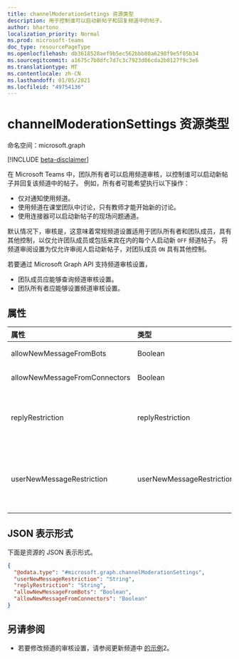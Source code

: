```yaml
---
title: channelModerationSettings 资源类型
description: 用于控制谁可以启动新帖子和回复频道中的帖子。
author: bhartono
localization_priority: Normal
ms.prod: microsoft-teams
doc_type: resourcePageType
ms.openlocfilehash: db3618528aef9b5ec562bbb80a6298f9e5f05b34
ms.sourcegitcommit: a1675c7b8dfc7d7c3c7923d06cda2b0127f9c3e6
ms.translationtype: MT
ms.contentlocale: zh-CN
ms.lasthandoff: 01/05/2021
ms.locfileid: "49754136"
---
```

# <a name="channelmoderationsettings-resource-type"></a>channelModerationSettings 资源类型

命名空间：microsoft.graph

[!INCLUDE [beta-disclaimer](../../includes/beta-disclaimer.md)]

在 Microsoft Teams 中，团队所有者可以启用频道审核，以控制谁可以启动新帖子并回复该频道中的帖子。 例如，所有者可能希望执行以下操作：

- 仅对通知使用频道。
- 使用频道在课堂团队中讨论，只有教师才能开始新的讨论。
- 使用连接器可以启动新帖子的现场问题通道。

默认情况下，审核是，这意味着常规频道设置适用于团队所有者和团队成员，具有其他控制，以仅允许团队成员或包括来宾在内的每个人启动新 `OFF` 频道帖子。 将频道审阅设置为仅允许审阅人启动新帖子，对团队成员 `ON` 具有其他控制。

若要通过 Microsoft Graph API 支持频道审核设置，

- 团队成员应能够查询频道审核设置。
- 团队所有者应能够设置频道审核设置。

## <a name="properties"></a>属性
|属性|类型|说明|
|:---|:---|:---|
|allowNewMessageFromBots|Boolean|指示是否允许机器人发布消息。|
|allowNewMessageFromConnectors|Boolean|指示是否允许连接器发布邮件。|
|replyRestriction|replyRestriction|指示允许谁回复团队频道。 可取值为：`everyone`、`authorAndModerators`、`unknownFutureValue`。|
|userNewMessageRestriction|userNewMessageRestriction|指示允许谁向团队频道发布消息。 可取值为：`everyone`、`everyoneExceptGuests`、`moderators`、`unknownFutureValue`。|

## <a name="json-representation"></a>JSON 表示形式
下面是资源的 JSON 表示形式。
<!-- {
  "blockType": "resource",
  "@odata.type": "microsoft.graph.channelModerationSettings"
}
-->
``` json
{
  "@odata.type": "#microsoft.graph.channelModerationSettings",
  "userNewMessageRestriction": "String",
  "replyRestriction": "String",
  "allowNewMessageFromBots": "Boolean",
  "allowNewMessageFromConnectors": "Boolean"
}
```

## <a name="see-also"></a>另请参阅

- 若要修改频道的审核设置，请参阅更新频道中 [的示例](../api/channel-patch.md)2。